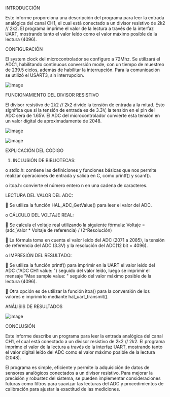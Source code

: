 INTRODUCCIÓN

Este informe proporciona una descripción del programa para leer la entrada analógica del canal CH1, el cual está conectado a un divisor resistivo de 2k2 // 2k2. 
El programa imprime el valor de la lectura a través de la interfaz UART, mostrando tanto el valor leído como el valor máximo posible de la lectura (4096).

CONFIGURACIÓN 

El system clock del microcontrolador se configuro a 72Mhz.
Se utilizará el ADC1, habilitando continuous conversión mode, con un tiempo de muestreo de 239.5 ciclos, además de habilitar la interrupción. 
Para la comunicación se utilizó el USART3, sin interrupcion.

![image](https://github.com/ErickDiaz2001/Ejercicio_5/assets/169405943/c62b9a8a-4a09-4445-ba99-96601eccae13)

FUNCIONAMIENTO DEL DIVISOR RESISTIVO

El divisor resistivo de 2k2 // 2k2 divide la tensión de entrada a la mitad. Esto significa que si la tensión de entrada es de 3.3V, la tensión en el pin del ADC será de 1.65V.
El ADC del microcontrolador convierte esta tensión en un valor digital de aproximadamente de 2048.

![image](https://github.com/ErickDiaz2001/Ejercicio_5/assets/169405943/559ea9d5-122d-426c-9a3b-de69e5ff8b41)

![image](https://github.com/ErickDiaz2001/Ejercicio_5/assets/169405943/9458e222-8d0c-4a42-800c-6edcc341c471)

EXPLICACIÓN DEL CÓDIGO

1.	INCLUSIÓN DE BIBLIOTECAS:

o	stdio.h: contiene las definiciones y funciones básicas que nos permite realizar operaciones de entrada y salida en C, como printf() y scanf().

o	itoa.h: convierte el número entero n en una cadena de caracteres.

LECTURA DEL VALOR DEL ADC:

	Se utiliza la función HAL_ADC_GetValue() para leer el valor del ADC.

o	CÁLCULO DEL VOLTAJE REAL:

	Se calcula el voltaje real utilizando la siguiente fórmula: Voltaje = (adc_Valor * Voltaje de referencia) / (2^Resolución)

	La fórmula toma en cuenta el valor leído del ADC (2071 a 2085), la tensión de referencia del ADC (3.3V) y la resolución del ADC(12 bit = 4096).

o	IMPRESIÓN DEL RESULTADO:

	Se utiliza la función printf() para imprimir en la UART el valor leído del ADC ("ADC CH1 value: ") seguido del valor leído, luego se imprimir el mensaje "Max sample value: " seguido del valor máximo posible de la lectura (4096).

	Otra opción es de utilizar la función itoa() para la conversión de los valores e imprimirlo mediante hal_uart_transmit().

ANÁLISIS DE RESULTADOS 

![image](https://github.com/ErickDiaz2001/Ejercicio_5/assets/169405943/9f733e73-0b6f-4197-a62d-abaac3edb565)


CONCLUSIÓN

Este informe describe un programa para leer la entrada analógica del canal CH1, el cual está conectado a un divisor resistivo de 2k2 // 2k2. 
El programa imprime el valor de la lectura a través de la interfaz UART, mostrando tanto el valor digital leído del ADC como el valor máximo posible de la lectura (2048).

El programa es simple, eficiente y permite la adquisición de datos de sensores analógicos conectados a un divisor resistivo. 
Para mejorar la precisión y robustez del sistema, se pueden implementar consideraciones futuras como filtros para suavizar las lecturas del ADC y procedimientos de calibración
para ajustar la exactitud de las mediciones.
